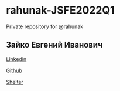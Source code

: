 
# rahunak-JSFE2022Q1
Private repository for @rahunak

## Зайко Евгений Иванович

[Linkedin](https://www.linkedin.com/in/rahunak/)

[Github](https://github.com/rahunak)

[Shelter](https://rolling-scopes-school.github.io/rahunak-JSFE2022Q1/SHELTER/)
